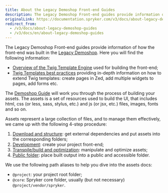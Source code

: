 ```yaml
---
title: About the Legacy Demoshop Front-end Guides
description: The Legacy Demoshop Front-end guides provide information of how the front-end was built in the Legacy Demoshop.
originalLink: https://documentation.spryker.com/v3/docs/about-legacy-demoshop-guides
redirect_from:
  - /v3/docs/about-legacy-demoshop-guides
  - /v3/docs/en/about-legacy-demoshop-guides
---
```


The Legacy Demoshop Front-end guides provide information of how the front-end was built in the [Legacy Demoshop](https://documentation.spryker.com/v3/docs/about-spryker#what-is-the--legacy-demoshop--). Here you will find the following information:

* [Overview of the Twig Template Engine](/docs/scos/dev/developer-guides/201907.0/development-guide/front-end/legacy-demoshop/twig-templates/overview-twig.html) used for building the front-end;
* [Twig Templates best practices](/docs/scos/dev/developer-guides/201907.0/development-guide/front-end/legacy-demoshop/twig-templates/best-practices-twig-templates.html) providing in-depth information on how to extend Twig templates: create pages in Zed, add multiple widgets to pages, add forms etc.

The [Demoshop Guide](/docs/scos/dev/developer-guides/201907.0/development-guide/front-end/legacy-demoshop/demoshop-guide.html)  will work you through the process of building your assets. The assets is a set of resources used to build the UI, that includes html, css (or less, sass, stylus, etc.) and js (or jsx, etc.) files, images, fonts and so on.

Assets represent a large collection of files, and to manage them effectively, we came up with the following 4-step procedure:

1. [Download and structure](/docs/scos/dev/developer-guides/201907.0/development-guide/front-end/legacy-demoshop/download-and-structure.html): get external dependencies and put assets into the corresponding folders;
2. [Development](/docs/scos/dev/features/201907.0/sdk/development.html): create your project front-end;
3. [Transpile/build and optimization](/docs/scos/dev/developer-guides/201907.0/development-guide/front-end/legacy-demoshop/build-and-optimization.html): manipulate and optimize assets;
4. [Public folder](/docs/scos/dev/developer-guides/201907.0/development-guide/front-end/legacy-demoshop/public-folder.html): place built output into a public and accessible folder.

We use the following path aliases to help you dive into the assets docs:

* `@project`: your project root folder;
* `@core`: Spryker core folder, usually (but not necessary) `@project/vendor/spryker`.
 

